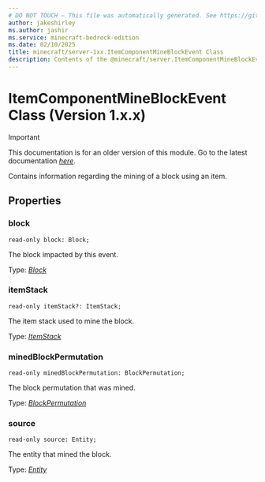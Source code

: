 ```yaml
---
# DO NOT TOUCH — This file was automatically generated. See https://github.com/mojang/minecraftapidocsgenerator to modify descriptions, examples, etc.
author: jakeshirley
ms.author: jashir
ms.service: minecraft-bedrock-edition
ms.date: 02/10/2025
title: minecraft/server-1xx.ItemComponentMineBlockEvent Class
description: Contents of the @minecraft/server.ItemComponentMineBlockEvent class (Version 1.x.x).
---
```

# ItemComponentMineBlockEvent Class (Version 1.x.x)

> [!IMPORTANT]
> This documentation is for an older version of this module. Go to the latest documentation [*here*](../../../scriptapi/minecraft/server/ItemComponentMineBlockEvent.md).

Contains information regarding the mining of a block using an item.

## Properties

### **block**
`read-only block: Block;`

The block impacted by this event.

Type: [*Block*](Block.md)

### **itemStack**
`read-only itemStack?: ItemStack;`

The item stack used to mine the block.

Type: [*ItemStack*](ItemStack.md)

### **minedBlockPermutation**
`read-only minedBlockPermutation: BlockPermutation;`

The block permutation that was mined.

Type: [*BlockPermutation*](BlockPermutation.md)

### **source**
`read-only source: Entity;`

The entity that mined the block.

Type: [*Entity*](Entity.md)
